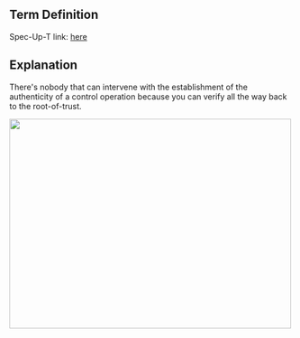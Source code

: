 ## Term Definition

Spec-Up-T link: <a href='https://weboftrust.github.io/WOT-terms/docs/glossary/autonomic-identity-system'>here</a>

## Explanation
There's nobody that can intervene with the establishment of the authenticity of a control operation because you can verify all the way back to the root-of-trust.

<img src="https://raw.githubusercontent.com/WebOfTrust/keri/main/images/ais.png" width="500" height="371"/>